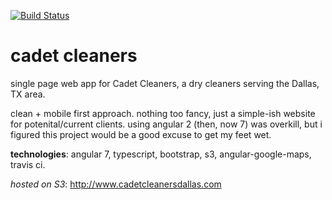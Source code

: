 [![Build Status](https://travis-ci.org/ashbadger/cadet-cleaners-ng2.svg?branch=master)](https://travis-ci.org/ashbadger/cadet-cleaners-ng2)

# cadet cleaners

single page web app for Cadet Cleaners, a dry cleaners serving the Dallas, TX area.

clean + mobile first approach. nothing too fancy, just a simple-ish website for potenital/current clients. using angular 2 (then, now 7) was overkill, but i figured this project would be a good excuse to get my feet wet.

**technologies**: angular 7, typescript, bootstrap, s3, angular-google-maps, travis ci.

*hosted on S3*:  http://www.cadetcleanersdallas.com